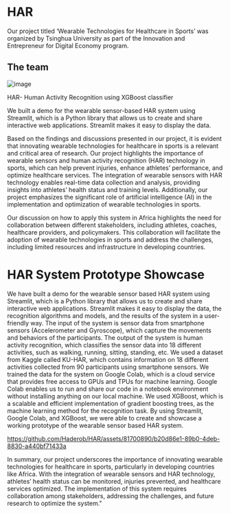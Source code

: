 # HAR
Our project titled ‘Wearable Technologies for Healthcare in Sports’ was organized by Tsinghua University as part of the Innovation and Entrepreneur for Digital Economy program.

## The team
![image](https://github.com/Haderob/HAR/assets/81700890/048ea869-2acd-40b8-b5dc-ca33a131187f)

HAR- Human Activity Recognition using XGBoost classifier 

We built a demo for the wearable sensor-based HAR system using Streamlit, which is a Python library that allows us to create and share interactive web applications. Streamlit makes it easy to display the data.

Based on the findings and discussions presented in our project, it is evident that innovating wearable technologies for healthcare in sports is a relevant and critical area of research. Our project highlights the importance of wearable sensors and human activity recognition (HAR) technology in sports, which can help prevent injuries, enhance athletes’ performance, and optimize healthcare services. The integration of wearable sensors with HAR technology enables real-time data collection and analysis, providing insights into athletes’ health status and training levels. Additionally, our project emphasizes the significant role of artificial intelligence (AI) in the implementation and optimization of wearable technologies in sports.

Our discussion on how to apply this system in Africa highlights the need for collaboration between different stakeholders, including athletes, coaches, healthcare providers, and policymakers. This collaboration will facilitate the adoption of wearable technologies in sports and address the challenges, including limited resources and infrastructure in developing countries.

# HAR System Prototype Showcase
We have built a demo for the wearable sensor based HAR system using Streamlit, which is a Python library that allows us to create and share interactive web applications. Streamlit makes it easy to display the data, the recognition algorithms and models, and the results of the system in a user-friendly way. The input of the system is sensor data from smartphone sensors (Accelerometer and Gyroscope), which capture the movements and behaviors of the participants. The output of the system is human activity recognition, which classifies the sensor data into 18 different activities, such as walking, running, sitting, standing, etc. We used a dataset from Kaggle called KU-HAR, which contains information on 18 different activities collected from 90 participants using smartphone sensors. We trained the data for the system on Google Colab, which is a cloud service that provides free access to GPUs and TPUs for machine learning. Google Colab enables us to run and share our code in a notebook environment without installing anything on our local machine. We used XGBoost, which is a scalable and efficient implementation of gradient boosting trees, as the machine learning method for the recognition task. By using Streamlit, Google Colab, and XGBoost, we were able to create and showcase a working prototype of the wearable sensor based HAR system.

https://github.com/Haderob/HAR/assets/81700890/b20d86e1-89b0-4deb-8830-a440bf71433a



In summary, our project underscores the importance of innovating wearable technologies for healthcare in sports, particularly in developing countries like Africa. With the integration of wearable sensors and HAR technology, athletes’ health status can be monitored, injuries prevented, and healthcare services optimized. The implementation of this system requires collaboration among stakeholders, addressing the challenges, and future research to optimize the system."


